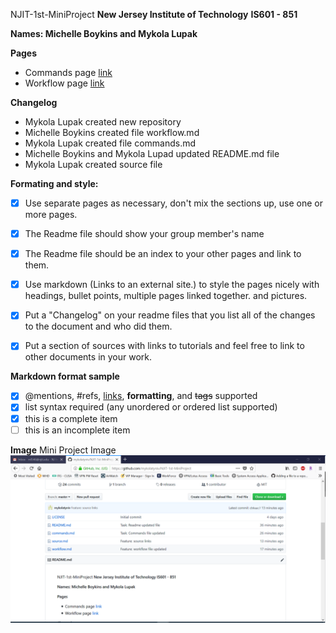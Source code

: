 NJIT-1st-MiniProject
**New Jersey Institute of Technology**
**IS601 - 851**

**Names: Michelle Boykins and Mykola Lupak**

**Pages**
- Commands page [link]()
- Workflow page [link]()

**Changelog**
- Mykola Lupak created new repository
- Michelle Boykins created file workflow.md
- Mykola Lupak created file commands.md
- Michelle Boykins and Mykola Lupad updated README.md file
- Mykola Lupak created source file

**Formating and style:**

- [x] Use separate pages as necessary, don't mix the sections up, use one or more pages.

- [x] The Readme file should show your group member's name

- [x] The Readme file should be an index to your other pages and link to them.

- [x] Use markdown (Links to an external site.) to style the pages nicely with headings, bullet points, multiple pages linked together. and pictures.

- [x] Put a "Changelog" on your readme files that you list all of the changes to the document and who did them.

- [x]  Put a section of sources with links to tutorials and feel free to link to other documents in your work.

**Markdown format sample**
- [x] @mentions, #refs, [links](), **formatting**, and <del>tags</del> supported
- [x] list syntax required (any unordered or ordered list supported)
- [x] this is a complete item
- [ ] this is an incomplete item

**Image**
Mini Project Image![picture](/image/1.png)


